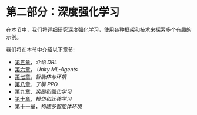 

# 第二部分：深度强化学习

在本节中，我们将详细研究深度强化学习，使用各种框架和技术来探索多个有趣的示例。

我们将在本节中介绍以下章节:

*   [第五章](6ca7a117-1a8c-49f9-89c0-ee2f2a1e8baf.xhtml)，*介绍 DRL*
*   [第六章](b422aff5-b743-4696-ba80-e0a222ea5b4d.xhtml)， *Unity ML-Agents*
*   [第七章](9b7b6ff8-8daa-42bd-a80f-a7379c37c011.xhtml)，*智能体与环境*
*   [第八章](1393797c-79cd-46c3-8e43-a09a7750fc92.xhtml)、*了解 PPO*
*   [第九章](ae184eca-6c9d-456e-a72b-85274ddcc10c.xhtml)、*奖励和强化学习*
*   [第十章](1525f2f4-b9e1-4b7f-ac40-33e801c668ed.xhtml)，*模仿和迁移学习*
*   [第十一章](15e7adeb-8b67-4b93-81d4-5f129772cd97.xhtml)，*构建多智能体环境*